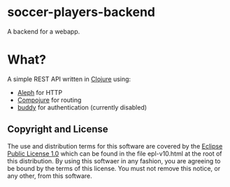 # soccer-players-backend

A backend for a webapp.

# What?

A simple REST API written in [Clojure](https://clojure.org/) using:
  - [Aleph](https://github.com/ztellman/aleph) for HTTP
  - [Compojure](https://github.com/weavejester/compojure) for routing
  - [buddy](https://github.com/funcool/buddy) for authentication (currently disabled)

## Copyright and License

The use and distribution terms for this software are covered by the
[Eclipse Public License 1.0] which can be found in the file
epl-v10.html at the root of this distribution. By using this softwaer
in any fashion, you are agreeing to be bound by the terms of this
license. You must not remove this notice, or any other, from this
software.

[Eclipse Public License 1.0]: http://opensource.org/licenses/eclipse-1.0.php
